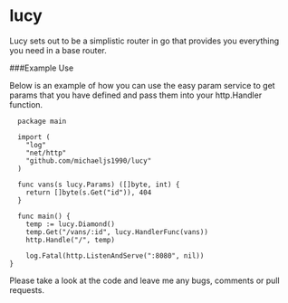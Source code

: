 lucy
====

Lucy sets out to be a simplistic router in go that provides you everything you need in a base router.

###Example Use

Below is an example of how you can use the easy param service to get params that you have defined and pass them into your http.Handler function.

```
  package main
  
  import (
  	"log"
  	"net/http"
  	"github.com/michaeljs1990/lucy"
  )
  
  func vans(s lucy.Params) ([]byte, int) {
  	return []byte(s.Get("id")), 404
  }
  
  func main() {
  	temp := lucy.Diamond()
  	temp.Get("/vans/:id", lucy.HandlerFunc(vans))
  	http.Handle("/", temp)
  
  	log.Fatal(http.ListenAndServe(":8080", nil))
}
```

Please take a look at the code and leave me any bugs, comments or pull requests.
